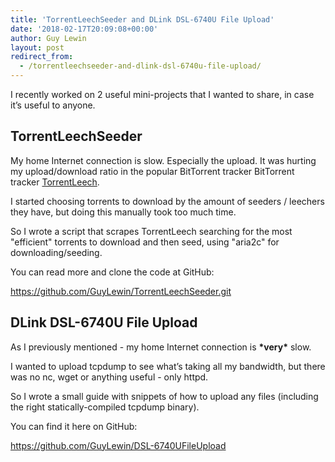 ```yaml
---
title: 'TorrentLeechSeeder and DLink DSL-6740U File Upload'
date: '2018-02-17T20:09:08+00:00'
author: Guy Lewin
layout: post
redirect_from:
  - /torrentleechseeder-and-dlink-dsl-6740u-file-upload/
---
```


I recently worked on 2 useful mini-projects that I wanted to share, in case it’s useful to anyone.

## TorrentLeechSeeder

My home Internet connection is slow. Especially the upload. It was hurting my upload/download ratio in the popular BitTorrent tracker BitTorrent tracker [TorrentLeech](http://torrentleech.org).

I started choosing torrents to download by the amount of seeders / leechers they have, but doing this manually took too much time.

So I wrote a script that scrapes TorrentLeech searching for the most "efficient" torrents to download and then seed, using "aria2c" for downloading/seeding.

You can read more and clone the code at GitHub:

<https://github.com/GuyLewin/TorrentLeechSeeder.git>

## DLink DSL-6740U File Upload

As I previously mentioned - my home Internet connection is **\*very\*** slow.

I wanted to upload tcpdump to see what’s taking all my bandwidth, but there was no nc, wget or anything useful - only httpd.

So I wrote a small guide with snippets of how to upload any files (including the right statically-compiled tcpdump binary).

You can find it here on GitHub:

<https://github.com/GuyLewin/DSL-6740UFileUpload>